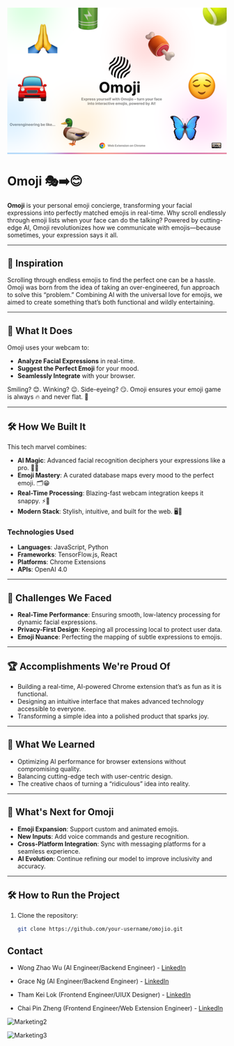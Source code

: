 ![Marketing1](https://raw.githubusercontent.com/Ducksss/Omoji/main/marketing/marketing-github-1.png)

# Omoji 🎭➡️😊

**Omoji** is your personal emoji concierge, transforming your facial expressions into perfectly matched emojis in real-time. Why scroll endlessly through emoji lists when your face can do the talking? Powered by cutting-edge AI, Omoji revolutionizes how we communicate with emojis—because sometimes, your expression says it all.

---

## 🚀 Inspiration

Scrolling through endless emojis to find the perfect one can be a hassle. Omoji was born from the idea of taking an over-engineered, fun approach to solve this “problem.” Combining AI with the universal love for emojis, we aimed to create something that’s both functional and wildly entertaining.

---

## 🎯 What It Does

Omoji uses your webcam to:
- **Analyze Facial Expressions** in real-time.
- **Suggest the Perfect Emoji** for your mood.
- **Seamlessly Integrate** with your browser.

Smiling? 😊. Winking? 😉. Side-eyeing? 😏. Omoji ensures your emoji game is always 🔥 and never flat. 💯

---

## 🛠️ How We Built It

This tech marvel combines:
- **AI Magic**: Advanced facial recognition deciphers your expressions like a pro. 🤖✨
- **Emoji Mastery**: A curated database maps every mood to the perfect emoji. 🗂️😁
- **Real-Time Processing**: Blazing-fast webcam integration keeps it snappy. ⚡🎥
- **Modern Stack**: Stylish, intuitive, and built for the web. 🖥️🎨

### Technologies Used
- **Languages**: JavaScript, Python
- **Frameworks**: TensorFlow.js, React
- **Platforms**: Chrome Extensions
- **APIs**: OpenAI 4.0

---

## 🤔 Challenges We Faced

- **Real-Time Performance**: Ensuring smooth, low-latency processing for dynamic facial expressions.
- **Privacy-First Design**: Keeping all processing local to protect user data.
- **Emoji Nuance**: Perfecting the mapping of subtle expressions to emojis.

---

## 🏆 Accomplishments We're Proud Of

- Building a real-time, AI-powered Chrome extension that’s as fun as it is functional.
- Designing an intuitive interface that makes advanced technology accessible to everyone.
- Transforming a simple idea into a polished product that sparks joy.

---

## 📖 What We Learned

- Optimizing AI performance for browser extensions without compromising quality.
- Balancing cutting-edge tech with user-centric design.
- The creative chaos of turning a “ridiculous” idea into reality.

---

## 🚀 What's Next for Omoji

- **Emoji Expansion**: Support custom and animated emojis.
- **New Inputs**: Add voice commands and gesture recognition.
- **Cross-Platform Integration**: Sync with messaging platforms for a seamless experience.
- **AI Evolution**: Continue refining our model to improve inclusivity and accuracy.

---

## 🛠️ How to Run the Project

1. Clone the repository:
   ```bash
   git clone https://github.com/your-username/omojio.git

## Contact

- Wong Zhao Wu (AI Engineer/Backend Engineer) - [LinkedIn](https://www.linkedin.com/in/zw-wong/)

- Grace Ng (AI Engineer/Backend Engineer) - [LinkedIn](https://www.linkedin.com/in/gn0/)

- Tham Kei Lok (Frontend Engineer/UIUX Designer) - [LinkedIn](https://www.linkedin.com/in/keiloktql/)

- Chai Pin Zheng (Frontend Engineer/Web Extension Engineer) - [LinkedIn](https://www.linkedin.com/in/chai-pin-zheng-5610921aa/)

![Marketing2](https://raw.githubusercontent.com/Ducksss/Omoji/main/marketing/marketing-github-2.png)

![Marketing3](https://raw.githubusercontent.com/Ducksss/Omoji/main/marketing/marketing-github-3.png)
